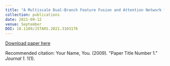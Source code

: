 ```yaml
---
title: "A Multiscale Dual-Branch Feature Fusion and Attention Network for Hyperspectral Images Classification"
collection: publications
date: 2021-09-12
venue: September
DOI: 10.1109/JSTARS.2021.3103176
---
```


[Download paper here](http://academicpages.github.io/files/paper1.pdf)

Recommended citation: Your Name, You. (2009). "Paper Title Number 1." <i>Journal 1</i>. 1(1).
